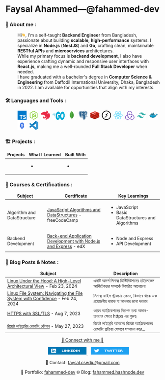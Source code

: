 <h1 align="center">
    Faysal Ahammed—@fahammed-dev
</h1>

### 🧔 About me :

<p align="left" style="margin-left: 40px;">
Hi<img src="assets/hello.gif" width="12px" height="12px" alt="hi">, I'm a self-taught <b>Backend Engineer</b> from Bangladesh, passionate about building <b>scalable</b>, <b>high-performance</b> systems. I specialize in <b>Node.js</b> (<b>NestJS</b>) and <b>Go</b>, crafting clean, maintainable <b>RESTful APIs</b> and <b>microservices</b> architectures.
<br>
While my primary focus is <b>backend development</b>, I also have experience crafting dynamic and responsive user interfaces with <b>React.js</b>, making me a well-rounded <b>Full Stack Developer</b> when needed.
<br>
I have graduated with a bachelor's degree in <b>Computer Science & Engineering</B> from Daffodil International University, Dhaka, Bangladesh in 2022. I am available for opportunities that align with my interests.
</p>

### 🛠️ Languages and Tools :

<p style="margin-left: 40px;">
    <img src="./assets/typescript-plain.svg" title="TypeScript" alt="TypeScript" width="30" height="30"/>&nbsp;
    <img src="./assets/nodejs-original.svg" title="NodeJS" alt="NodeJS" width="30" height="30"/>&nbsp;
    <img src="./assets/nestjs-icon.svg" title="NestJS" alt="NestJS" width="30" height="30"/>&nbsp;
    <img src="./assets/golang.png" title="Go" alt="Go" width="40" height="27"/>&nbsp;
    <img src="./assets/mongodb-original.svg" title="MongoDB" alt="MongoDB" width="30" height="30"/>&nbsp;
    <img src="./assets/postgresql-plain.svg" title="PostgreSQL" alt="PostgreSQL" width="30" height="30"/>&nbsp;
    <img src="./assets/redis-original.svg" title="Redis" alt="Redis" width="30" height="30"/>&nbsp;
    <img src="./assets/socket-io.svg" title="Socket.io" alt="Socket.io" width="30" height="30"/>&nbsp;
    <img src="./assets/react-original.svg" title="ReactJS" alt="ReactJS" width="30" height="30"/>&nbsp;
    <img src="./assets/redux-original.svg" title="Redux" alt="Redux" width="30" height="30"/>&nbsp;
    <img src="./assets/tailwindcss-plain.svg" title="Tailwind CSS" alt="Tailwind CSS" width="30" height="30"/>&nbsp;
    <img src="./assets/docker-original.svg" title="Docker" alt="Docker" width="30" height="30"/>&nbsp;
    <img src="./assets/Kubernetes.svg" title="Kubernetes" alt="Kubernetes" width="30" height="30"/>&nbsp;
    <img src="./assets/vscode-original.svg" title="Visual Studio Code" alt="Visual Studio Code" width="30" height="30"/>&nbsp;
</p>

### 🏗️ Projects :

<table>
  <thead align="center">
    <tr>
      <td><b>Projects</b></td>
      <td><b>What I Learned</b></td>
      <td><b>Built With</b></td>
    </tr>
  </thead>
  <tbody>
    <tr>
      <td>
      </td>
      <td>
        <ul>
          <li>
          </li>
        </ul>
      </td>
      <td>
        <ul>
          <li>
          </li>
        </ul>
      </td>
    </tr>
  </tbody>
</table>

### 📑 Courses & Certifications :

<table>
  <thead align="center">
    <tr>
      <td><b>Subject</b></td>
      <td><b>Certificate</b></td>
      <td><b>Key Learnings</b></td>
    </tr>
  </thead>
  <tbody>
    <tr>
      <td>
          Algorithm and DataStructure
      </td>
      <td>
          <a href="https://www.freecodecamp.org/certification/faysalahammed/javascript-algorithms-and-data-structures">JavaScript Algorithms and DataStructures</a> - freeCodeCamp
      </td>
      <td>
            <ul>
                <li>JavaScript</li>
                <li>Basic DataStructures and Algorithms</li>
            </ul>
      </td>
    </tr>
    <tr>
      <td>
          Backend Development
      </td>
      <td>
          <a href="https://courses.edx.org/certificates/9a8cd6b988654058becd10d37d687b7a">Back-end Application Development with Node.js and Express</a> - edX
      </td>
        <td>
            <ul>
                <li>Node and Express</li>
                <li>API Development</li>
            </ul>
      </td>
    </tr>
  </tbody>
</table>

### 📰 Blog Posts & Notes :

<table>
  <thead align="center">
    <tr>
      <td><b>Subject</b></td>
      <td><b>Description</b></td>
    </tr>
  </thead>
  <tbody>
    <tr>
      <td>
          <a href="https://fahammed.hashnode.dev/linux-under-the-hood-a-high-level-architectural-view">Linux Under the Hood: A High-Level Architectural View</a> - Feb 23, 2024
      </td>
      <td>
          একটি আদর্শ লিনাক্স ডিস্টিবিউশনের হাইলেভেল আর্কিটেকচার সম্পর্কে বিস্তারিত আলোচনা
      </td>
    </tr>
    <tr>
      <td>
          <a href="https://fahammed.hashnode.dev/linux-file-system-navigating-the-file-system-with-confidence-1">Linux File System: Navigating the File System with Confidence</a> - Feb 24, 2024
      </td>
      <td>
          লিনাক্স ফাইল স্ট্রাকচার কেমন, কিভাবে থাকে এবং প্রয়োজনীয় কমান্ড যা আপনার জানা দরকার
      </td>
    </tr>
    <tr>
      <td>
          <a href="https://fahammed.hashnode.dev/https">HTTPS with SSL/TLS</a> - Aug 7, 2023
      </td>
      <td>
          ওয়েব অ্যাপ্লিকেশনের নিরাপদ তথ্য আদান-প্রদানের ক্ষেত্রে https এর গুরুত্ব
      </td>
    </tr>
      <tr>
      <td>
          <a href="https://fahammed.hashnode.dev/react">রিয়েক্ট লাইব্রেরির রেন্ডারিং কৌশল</a> - May 27, 2023
      </td>
      <td>
          রিয়েক্ট লাইব্রেরি আমাদের রিয়েক্ট অ্যাপ্লিকেশনের রেন্ডারিং প্রক্রিয়া যেভাবে সম্পাদন করে...
      </td>
    </tr>
  </tbody>
</table>

<p align="center">
    <ins>🤝 Connect with me 🤝</ins>
</p>
<p align="center">
    <a href="https://www.linkedin.com/in/fahammed-dev">
        <img src="./assets/linkedIn.svg" width="125" height="25" alt="LinkedIn" style="flex: 1;margin-left: 40px;">
    </a>
    <a href="https://twitter.com/fahammed_dev">
        <img src="./assets/twitter.svg" width="125" height="25" alt="Twitter" style="flex: 1; margin-left: 10px;">
    </a>
</p>
<p align="center">
    📧 Contact: <a href="#">faysal.csediu@gmail.com</a>
</p>
<p align="center">
    💼 Portfolio: <a href="https://github.com/fahammed-dev">fahammed-dev</a>
    🌐 Blog: <a href="https://fahammed.hashnode.dev">fahammed.hashnode.dev</a>
</p>
